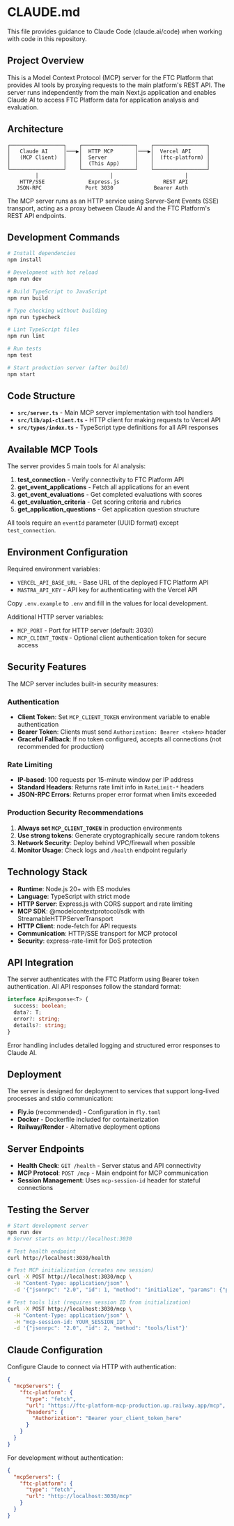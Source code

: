 # CLAUDE.md

This file provides guidance to Claude Code (claude.ai/code) when working with code in this repository.

## Project Overview

This is a Model Context Protocol (MCP) server for the FTC Platform that provides AI tools by proxying requests to the main platform's REST API. The server runs independently from the main Next.js application and enables Claude AI to access FTC Platform data for application analysis and evaluation.

## Architecture

```
┌─────────────────┐    ┌─────────────────┐    ┌─────────────────┐
│   Claude AI     │───▶│  HTTP MCP       │───▶│  Vercel API     │
│   (MCP Client)  │    │  Server         │    │  (ftc-platform) │
│                 │    │  (This App)     │    │                 │
└─────────────────┘    └─────────────────┘    └─────────────────┘
         │                       │                       │
    HTTP/SSE              Express.js              REST API
   JSON-RPC              Port 3030             Bearer Auth
```

The MCP server runs as an HTTP service using Server-Sent Events (SSE) transport, acting as a proxy between Claude AI and the FTC Platform's REST API endpoints.

## Development Commands

```bash
# Install dependencies
npm install

# Development with hot reload
npm run dev

# Build TypeScript to JavaScript
npm run build

# Type checking without building
npm run typecheck

# Lint TypeScript files
npm run lint

# Run tests
npm test

# Start production server (after build)
npm start
```

## Code Structure

- **`src/server.ts`** - Main MCP server implementation with tool handlers
- **`src/lib/api-client.ts`** - HTTP client for making requests to Vercel API
- **`src/types/index.ts`** - TypeScript type definitions for all API responses

## Available MCP Tools

The server provides 5 main tools for AI analysis:

1. **test_connection** - Verify connectivity to FTC Platform API
2. **get_event_applications** - Fetch all applications for an event
3. **get_event_evaluations** - Get completed evaluations with scores
4. **get_evaluation_criteria** - Get scoring criteria and rubrics
5. **get_application_questions** - Get application question structure

All tools require an `eventId` parameter (UUID format) except `test_connection`.

## Environment Configuration

Required environment variables:
- `VERCEL_API_BASE_URL` - Base URL of the deployed FTC Platform API
- `MASTRA_API_KEY` - API key for authenticating with the Vercel API

Copy `.env.example` to `.env` and fill in the values for local development.

Additional HTTP server variables:
- `MCP_PORT` - Port for HTTP server (default: 3030)
- `MCP_CLIENT_TOKEN` - Optional client authentication token for secure access

## Security Features

The MCP server includes built-in security measures:

### Authentication
- **Client Token**: Set `MCP_CLIENT_TOKEN` environment variable to enable authentication
- **Bearer Token**: Clients must send `Authorization: Bearer <token>` header
- **Graceful Fallback**: If no token configured, accepts all connections (not recommended for production)

### Rate Limiting
- **IP-based**: 100 requests per 15-minute window per IP address
- **Standard Headers**: Returns rate limit info in `RateLimit-*` headers
- **JSON-RPC Errors**: Returns proper error format when limits exceeded

### Production Security Recommendations
1. **Always set `MCP_CLIENT_TOKEN`** in production environments
2. **Use strong tokens**: Generate cryptographically secure random tokens
3. **Network Security**: Deploy behind VPC/firewall when possible
4. **Monitor Usage**: Check logs and `/health` endpoint regularly

## Technology Stack

- **Runtime**: Node.js 20+ with ES modules
- **Language**: TypeScript with strict mode
- **HTTP Server**: Express.js with CORS support and rate limiting
- **MCP SDK**: @modelcontextprotocol/sdk with StreamableHTTPServerTransport
- **HTTP Client**: node-fetch for API requests
- **Communication**: HTTP/SSE transport for MCP protocol
- **Security**: express-rate-limit for DoS protection

## API Integration

The server authenticates with the FTC Platform using Bearer token authentication. All API responses follow the standard format:

```typescript
interface ApiResponse<T> {
  success: boolean;
  data?: T;
  error?: string;
  details?: string;
}
```

Error handling includes detailed logging and structured error responses to Claude AI.

## Deployment

The server is designed for deployment to services that support long-lived processes and stdio communication:
- **Fly.io** (recommended) - Configuration in `fly.toml`
- **Docker** - Dockerfile included for containerization
- **Railway/Render** - Alternative deployment options

## Server Endpoints

- **Health Check**: `GET /health` - Server status and API connectivity
- **MCP Protocol**: `POST /mcp` - Main endpoint for MCP communication
- **Session Management**: Uses `mcp-session-id` header for stateful connections

## Testing the Server

```bash
# Start development server
npm run dev
# Server starts on http://localhost:3030

# Test health endpoint
curl http://localhost:3030/health

# Test MCP initialization (creates new session)
curl -X POST http://localhost:3030/mcp \
  -H "Content-Type: application/json" \
  -d '{"jsonrpc": "2.0", "id": 1, "method": "initialize", "params": {"protocolVersion": "2024-11-05", "capabilities": {}, "clientInfo": {"name": "test-client", "version": "1.0.0"}}}'

# Test tools list (requires session ID from initialization)
curl -X POST http://localhost:3030/mcp \
  -H "Content-Type: application/json" \
  -H "mcp-session-id: YOUR_SESSION_ID" \
  -d '{"jsonrpc": "2.0", "id": 2, "method": "tools/list"}'
```

## Claude Configuration

Configure Claude to connect via HTTP with authentication:

```json
{
  "mcpServers": {
    "ftc-platform": {
      "type": "fetch",
      "url": "https://ftc-platform-mcp-production.up.railway.app/mcp",
      "headers": {
        "Authorization": "Bearer your_client_token_here"
      }
    }
  }
}
```

For development without authentication:

```json
{
  "mcpServers": {
    "ftc-platform": {
      "type": "fetch",
      "url": "http://localhost:3030/mcp"
    }
  }
}
```